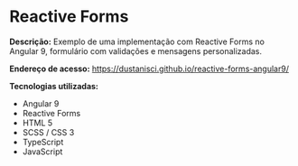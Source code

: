 # Reactive Forms

<b>Descrição:</b> Exemplo de uma implementação com Reactive Forms no Angular 9, formulário com validações e mensagens personalizadas.

<b>Endereço de acesso:</b> https://dustanisci.github.io/reactive-forms-angular9/

<b>Tecnologias utilizadas:</b>
<ul>
  <li>Angular 9</li>
  <li>Reactive Forms</li>
  <li>HTML 5 </li>
  <li>SCSS / CSS 3</li>
  <li>TypeScript</li>
  <li>JavaScript</li>
</ul>
